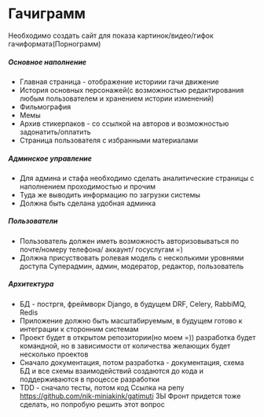 # Гачиграмм
Необходимо создать сайт для показа картинок/видео/гифок гачиформата(Порнограмм)

##### Основное наполнение
 - Главная страница - отображение историии гачи движение
 - История основных персонажей(с возможностью редактирования любым пользователем и хранением истории изменений)
 - Фильмография
 - Мемы
 - Архив стикерпаков  - со ссылкой на авторов и возможностью задонатить/оплатить
 - Страница пользователя с избранными материалами

##### Админское управление
 - Для админа и стафа необходимо сделать аналитические страницы с наполнением проходимостью и прочим
 - Туда же выводить информацию по загрузки системы
 - Должна быть сделана удобная админка

##### Пользователи
 - Пользователь должен иметь возможность авторизовываться по почте/номеру телефона/ аккаунт/ госуслугам =)
 - Должна присуствовать ролевая модель с несколькими уровнями доступа Суперадмин, админ, модератор, редактор, пользователь

##### Архитектура
 - БД - постргя, фреймворк Django, в будущем DRF, Celery, RabbiMQ, Redis
 - Приложение должно быть масштабируемым, в будущем готово к интеграции к сторонним системам 
 - Проект будет в открытом репозитории(но моем =)) разработка будет командной, но в зависимости от количества желающих будет несколько проектов
 - Сначало документация, потом разработка - документация, схема БД и все схемы взаимодействий создаются до кода и поддерживаются в процессе разработки
 - TDD - сначало тесты, потом код
Ссылка на репу https://github.com/nik-miniakink/gatimuti
ЗЫ Фронт придется тоже сделать, но попробую решить этот вопрос
